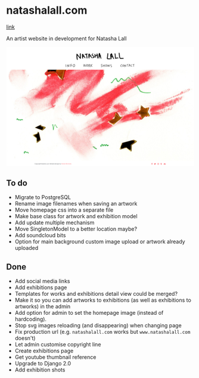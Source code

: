 
# natashalall.com #

[link](http://www.natashalall.com)

An artist website in development for Natasha Lall

![Homepage screenshot](https://raw.githubusercontent.com/hectorbennett/natashalall.com/master/screenshot.png)

## To do ##

- Migrate to PostgreSQL
- Rename image filenames when saving an artwork
- Move homepage css into a separate file
- Make base class for artwork and exhibition model
- Add update multiple mechanism
- Move SingletonModel to a better location maybe?
- Add soundcloud bits
- Option for main background custom image upload or artwork already uploaded

## Done ##

- Add social media links
- Add exhibitions page
- Templates for works and exhibitions detail view could be merged?
- Make it so you can add artworks to exhibitions (as well as exhibitions to artworks) in the admin
- Add option for admin to set the homepage image (instead of hardcoding).
- Stop svg images reloading (and disappearing) when changing page
- Fix production url (e.g. `natashalall.com` works but `www.natashalall.com` doesn't)
- Let admin customise copyright line
- Create exhibitions page
- Get youtube thumbnail reference
- Upgrade to Django 2.0
- Add exhibition shots
